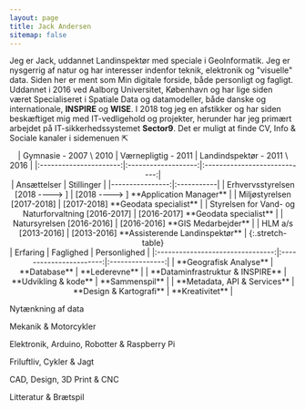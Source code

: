 ```yaml
---
layout: page
title: Jack Andersen
sitemap: false
---
```


Jeg er Jack, uddannet Landinspektør med speciale i GeoInformatik. Jeg er nysgerrig af natur og har interesser indenfor teknik, elektronik og "visuelle" data.
Siden her er ment som Min digitale forside, både personligt og fagligt.
Uddannet i 2016 ved Aalborg Universitet, København og har lige siden været Specialiseret i Spatiale Data og datamodeller, både danske og internationale, **INSPIRE** og **WISE**. I 2018 tog jeg en afstikker og har siden beskæftiget mig med IT-vedligehold og projekter, herunder har jeg primært arbejdet på IT-sikkerhedssystemet **Sector9**. 
Det er muligt at finde CV, Info & Sociale kanaler i sidemenuen ⇱

<center>
| Gymnasie - 2007 \ 2010 | Værnepligtig - 2011 | Landindspektør - 2011 \ 2016 |
|:----------------------:|:-------------------:|:----------------------------:|
</center>
<center>  
| Ansættelser | Stillinger |
|----------------:|:-----------|
| Erhvervsstyrelsen [2018 ----> ] | [2018 ----> ] **Application Manager** |
| Miljøstyrelsen [2017-2018] | [2017-2018] **Geodata specialist** |
| Styrelsen for Vand- og Naturforvaltning [2016-2017] | [2016-2017] **Geodata specialist** |
| Natursyrelsen [2016-2016] | [2016-2016] **GIS Medarbejder** |
| HLM a/s [2013-2016] | [2013-2016] **Assisterende Landinspektør** |
{:.stretch-table}
</center>
<center>
|             Erfaring             |        Faglighed        |   Personlighed  |
|:--------------------------------:|:-----------------------:|:---------------:|
|      **Geografisk Analyse**      |       **Database**      |  **Lederevne**  |
| **Dataminfrastruktur & INSPIRE** |   **Udvikling & kode**  |  **Sammenspil** |
|   **Metadata, API & Services**   | **Design & Kartografi** | **Kreativitet** |
<span class="dashicons dashicons-star-filled"></span>
</center>  

Nytænkning af data

Mekanik & Motorcykler

Elektronik, Arduino, Robotter & Raspberry Pi

Friluftliv, Cykler & Jagt

CAD, Design, 3D Print & CNC

Litteratur & Brætspil

[documentation]: docs/README.md
[install]: docs/install.md
[upgrade]: docs/upgrade.md
[config]: docs/config.md
